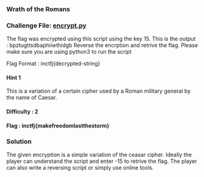 ### Wrath of the Romans 

### **Challenge File**: [encrypt.py](Handout/encrypt.py)  

The flag was encrypted using this script using the key 15.
This is the output : bpztugttsdbaphiiwthidgb
Reverse the encrption and retrive the flag.
Please make sure you are using python3 to run the script

Flag Format : inctfj{decrypted-string}

#### Hint 1

This is a variation of a certain cipher used by a Roman military general by the name of Caesar.

#### Difficulty : 2

#### Flag : inctfj{makefreedomlastthestorm}

### Solution

The given encryption is a simple variation of the ceasar cipher.
Ideally the player can understand the script and enter -15 to retrive the flag.
The player can also write a reversing script or simply use online tools.


